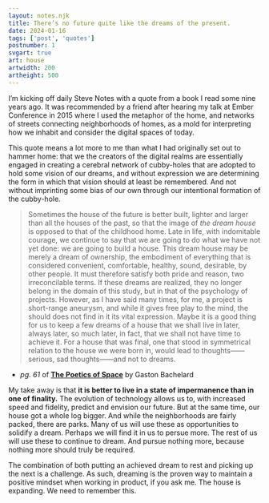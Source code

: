 ```yaml
---
layout: notes.njk
title: There’s no future quite like the dreams of the present.
date: 2024-01-16
tags: ['post', 'quotes']
postnumber: 1
svgart: true
art: house
artwidth: 200
artheight: 500
---
```


I’m kicking off daily Steve Notes with a quote from a book I read some nine years ago. It was recommended by a friend after hearing my talk at Ember Conference in 2015 where I used the metaphor of the home, and networks of streets connecting neighborhoods of homes, as a mold for interpreting how we inhabit and consider the digital spaces of today.

This quote means a lot more to me than what I had originally set out to hammer home: that we the creators of the digital realms are essentially engaged in creating a cerebral network of cubby-holes that are adopted to hold some vision of our dreams, and without expression we are determining the form in which that vision should at least be remembered. And not without imprinting some bias of our own through our intentional formation of the cubby-hole.

> Sometimes the house of the future is better built, lighter and larger than all the houses of the past, so that the image of *the dream house* is opposed to that of the childhood home. Late in life, with indomitable courage, we continue to say that we are going to do what we have not yet done: we are going to build a house. This dream house may be merely a dream of ownership, the embodiment of everything that is considered convenient, comfortable, healthy, sound, desirable, by other people. It must therefore satisfy both pride and reason, two irreconcilable terms. If these dreams are realized, they no longer belong in the domain of this study, but in that of the psychology of projects. However, as I have said many times, for me, a project is short-range aneurysm, and while it gives free play to the mind, the should does not find in it its vital expression. Maybe it is a good thing for us to keep a few dreams of a house that we shall live in later, always later, so much later, in fact, that we shall not have time to achieve it. For a house that was final, one that stood in symmetrical relation to the house we were born in, would lead to thoughts——serious, sad thoughts——and not to dreams. 

- _pg. 61_ of **[The Poetics of Space](https://bookshop.org/p/books/the-poetics-of-space-gaston-bachelard/11705163?ean=9780143107521)** by Gaston Bachelard

My take away is that **it is better to live in a state of impermanence than in one of finality.** The evolution of technology allows us to, with increased speed and fidelity, predict and envision our future. But at the same time, our house got a whole log bigger. And while the neighborhoods are fairly packed, there are parks. Many of us will use these as opportunities to solidify a dream. Perhaps we will find it in us to persue more. The rest of us will use these to continue to dream. And pursue nothing more, because nothing more should truly be required.

The combination of both putting an achieved dream to rest and picking up the next is a challenge. As such, dreaming is the proven way to maintain a positive mindset when working in product, if you ask me. The house is expanding. We need to remember this.